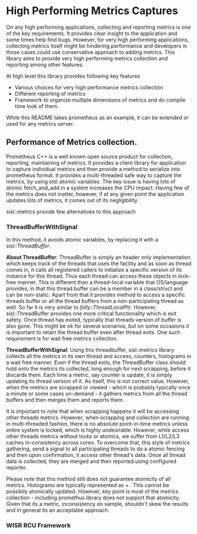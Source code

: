 # High Performing Metrics Captures
On any high performing applications, collecting and reporting metrics is one of the key requirements. It provides clear
insight to the application and some times help find bugs. However, for very high performing applications, collecting
metrics itself might be hindering performance and developers in those cases could use conservative approach to adding
metrics. This library aims to provide very high performing metrics collection and reporting among other features.

At high level this library provides following key features
* Various choices for very high performance metrics collection
* Different reporting of metrics
* Framework to organize multiple dimensions of metrics and do compile time look of them.

While this README takes prometheus as an example, it can be extended or used for any metrics server.

## Performance of Metrics collection. 
Prometheus C++ is a well known open source product for collection, reporting, maintaining of metrics. It provides a client
library for application to capture individual metrics and then provide a method to serialize into prometheus format. It
provides a multi-threaded safe way to capture the metrics, by using std::atomic variables. The key issue is having
lots of atomic fetch_and_add in a system increases the CPU impact. Having few of the metrics does not matter, however,
if at any given point the application updates lots of metrics, it comes out of its negligibility.

sisl::metrics provide few alternatives to this approach

### ThreadBufferWithSignal
In this method, it avoids atomic variables, by replacing it with a *sisl::ThreadBuffer*. 

**About ThreadBuffer**: ThreadBuffer is simply an header only implementation which keeps track of the threads that 
uses the facility and as soon as thread comes in, it calls all registered callers to initialize a specific version of 
its instance for this thread. Thus each thread can access these objects in lock-free manner. This is different than a 
thread-local variable that OS/language provides, in that this thread buffer can be a member in a class/struct and can be
non-static. Apart from that it provides method to access a specific threads buffer or all the thread buffers from a
non-participating thread as well. So far it is very similar to *folly::ThreadLocalPtr*. However, sisl::ThreadBuffer 
provides one more critical functionality which is exit safety. Once thread has exited, typically that threads version of
buffer is also gone. This might be ok for several scenarios, but on some occasions it is important to retain the thread 
buffer even after thread exits. One such requirement is for wait free metrics collection. 

**ThreadBufferWithSignal**: Using this threadbuffer, sisl::metrics library collects all the metrics in its own thread and access, counters, 
histograms in a wait free manner. Even if the thread exits, the ThreadBuffer class should hold onto the metrics
its collected, long enough for next scrapping, before it discards them. Each time a metric, say counter is update, it
is simply updating its thread version of it. As itself, this is not correct value. However, when the metrics are 
scrapped or viewed - which is probably typically once a minute or some cases on-demand - it gathers metrics from all
the thread buffers and then merges them and reports them.

It is important to note that when scrapping happens it will be accessing other threads metrics. However, when scrapping
and collection are running in multi-threaded fashion, there is no absolute point-in-time metrics unless entire system
is locked, which is highly undesirable. However, while access other threads metrics without locks or atomics, we 
suffer from L1/L2/L3 caches in-consistency across cores. To overcome that, this style of metrics gathering, send a
signal to all participating threads to do a atomic fencing and then upon confirmation, it access other thread's data.
Once all thread data is collected, they are merged and then reported using configured reporter.

Please note that this method still does not guarantee atomicity of all metrics. Histograms are typically represented
as <array of buckets> + <sum of all samples>. This cannot be possibily atomically updated. However, key point is
most of the metrics collection - including promethus library does not support that atomicity. Given that its a metric,
inconsistency on sample, shouldn't skew the results and in general its an acceptable approach.

### WISR RCU Framework

<More to be added soon>